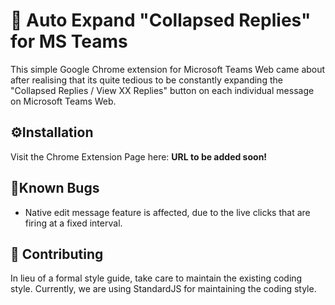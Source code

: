# 📖 Auto Expand "Collapsed Replies" for MS Teams
This simple Google Chrome extension for Microsoft Teams Web came about after realising that its quite tedious to be constantly expanding the "Collapsed Replies / View XX Replies" button on each individual message on Microsoft Teams Web.

## ⚙️Installation
Visit the Chrome Extension Page here: <b>URL to be added soon!</b>

## 🐞Known Bugs
* Native edit message feature is affected, due to the live clicks that are firing at a fixed interval.

## 🤝 Contributing
In lieu of a formal style guide, take care to maintain the existing coding style. Currently, we are using StandardJS for maintaining the coding style.






